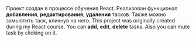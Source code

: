 Проект создан в процессе обучения React. Реализован функционал <b>добавления</b>, <b>редактирования</b>, <b>удаления</b> тасков. Также можно замьютить таск, кликнув на него.
This project was originally created during my React course. You can <b>add</b>, <b>edit</b>, <b>delete</b> tasks. Also you can mute task by clicking on it.
